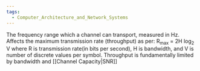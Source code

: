 ```yaml
---
tags:
  - Computer_Architecture_and_Network_Systems
---
```

The frequency range which a channel can transport, measured in Hz. Affects the maximum transmission rate (throughput) as per: R<sub>max</sub> = 2H log<sub>2</sub> V where R is transmission rate(in bits per second), H is bandwidth, and V is number of discrete values per symbol. Throughput is fundamentally limited by bandwidth and [[Channel Capacity|SNR]]